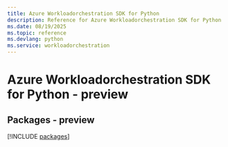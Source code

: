 ```yaml
---
title: Azure Workloadorchestration SDK for Python
description: Reference for Azure Workloadorchestration SDK for Python
ms.date: 08/19/2025
ms.topic: reference
ms.devlang: python
ms.service: workloadorchestration
---
```

# Azure Workloadorchestration SDK for Python - preview
## Packages - preview
[!INCLUDE [packages](workloadorchestration-index.md)]